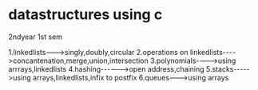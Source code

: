 # datastructures using c
2ndyear 1st sem

1.linkedlists--->singly,doubly,circular
2.operations on linkedlists---->concantenation,merge,union,intersection
3.polynomials---->using arrrays,linkedlists
4.hashing------>open address,chaining
5.stacks----->using arrays,linkedlists,infix to postfix
6.queues--->using arrays
